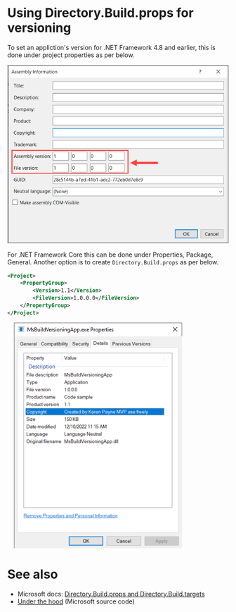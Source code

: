 ﻿# Using Directory.Build.props for versioning

To set an appliction's version for .NET Framework 4.8 and earlier, this is done under project properties as per below.

![Framework](assets/framework.png)

For .NET Framework Core this can be done under Properties, Package, General. Another option is to create `Directory.Build.props` as per below.

```xml
<Project>
    <PropertyGroup>
        <Version>1.1</Version>
        <FileVersion>1.0.0.0</FileVersion>
    </PropertyGroup>
</Project>
```

![Core Properties](assets/CoreProperties.png)



# See also

- Microsoft docs: [Directory.Build.props and Directory.Build.targets](https://learn.microsoft.com/en-us/visualstudio/msbuild/customize-your-build?view=vs-2022#directorybuildprops-and-directorybuildtargets)
- [Under the hood](https://github.com/dotnet/sdk/blob/94a3f2856cb09e66ee7472820b4e26fb576b4686/src/Tasks/Microsoft.NET.Build.Tasks/build/Microsoft.NET.GenerateAssemblyInfo.targets) (Microsoft source code)